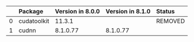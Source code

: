 <!-- markdown-link-check-disable -->

|    | Package     | Version in 8.0.0   | Version in 8.1.0   | Status   |
|---:|:------------|:-------------------|:-------------------|:---------|
|  0 | cudatoolkit | 11.3.1             |                    | REMOVED  |
|  1 | cudnn       | 8.1.0.77           | 8.1.0.77           |          |